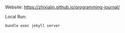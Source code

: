 Website:
https://zhixialin.github.io/programming-journal/

Local Run:
```bash
bundle exec jekyll server
```